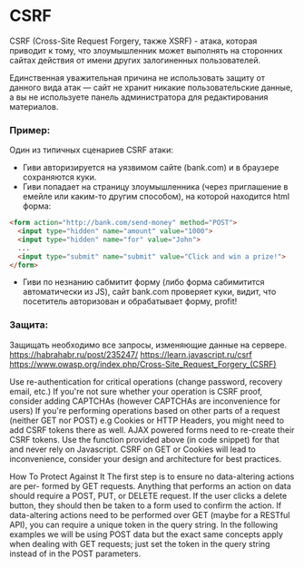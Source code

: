 # CSRF

CSRF (Cross-Site Request Forgery, также XSRF) - атака, которая приводит к тому, что злоумышленник может выполнять на сторонних сайтах действия от имени других залогиненных пользователей. 

Единственная уважительная причина не использовать защиту от данного вида атак — сайт не хранит никакие пользовательские данные, а вы не используете панель администратора для редактирования материалов.

### Пример:
Один из типичных сценариев CSRF атаки:

* Гиви авторизируется на уязвимом сайте (bank.com) и в браузере сохраняются куки.
* Гиви попадает на страницу злоумышленника (через приглашение в емейле или каким-то другим способом), на которой находится html форма:

```html
<form action="http://bank.com/send-money" method="POST">
  <input type="hidden" name="amount" value="1000">
  <input type="hidden" name="for" value="John">
  ...
  <input type="submit" name="submit" value="Click and win a prize!">
</form>
```

* Гиви по незнанию сабмитит форму (либо форма сабимитится автоматически из JS), cайт bank.com проверяет куки, видит, что посетитель авторизован и обрабатывает форму, profit!


### Защита:

Защищать необходимо все запросы, изменяющие данные на сервере.
https://habrahabr.ru/post/235247/
https://learn.javascript.ru/csrf
https://www.owasp.org/index.php/Cross-Site_Request_Forgery_(CSRF)

Use re-authentication for critical operations (change password, recovery email, etc.)
If you're not sure whether your operation is CSRF proof, consider adding CAPTCHAs (however CAPTCHAs are inconvenience for users)
If you're performing operations based on other parts of a request (neither GET nor POST) e.g Cookies or HTTP Headers, you might need to add CSRF tokens there as well.
AJAX powered forms need to re-create their CSRF tokens. Use the function provided above (in code snippet) for that and never rely on Javascript.
CSRF on GET or Cookies will lead to inconvenience, consider your design and architecture for best practices.

How To Protect Against It
The first step is to ensure no data-altering actions are per-
formed by GET requests. Anything that performs an action
on data should require a POST, PUT, or DELETE request. If
the user clicks a delete button, they should then be taken to a
form used to confirm the action. If data-altering actions need
to be performed over GET (maybe for a RESTful API), you can
require a unique token in the query string. In the following
examples we will be using POST data but the exact same
concepts apply when dealing with GET requests; just set the
token in the query string instead of in the POST parameters.